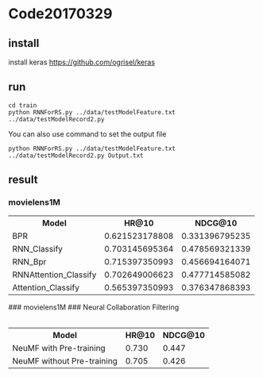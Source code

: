 # Code20170329
## install
install keras https://github.com/ogrisel/keras
## run
```
cd train
python RNNForRS.py ../data/testModelFeature.txt ../data/testModelRecord2.py
```
You can also use command to set the output file
```
python RNNForRS.py ../data/testModelFeature.txt ../data/testModelRecord2.py Output.txt
```
## result
### movielens1M
<div>
    <table border="0">
    <tr> <th>Model</th><th>HR@10</th><th>NDCG@10</th> </tr>
    <tr> <td>BPR</td><td>0.621523178808</td><td>0.331396795235</td> </tr>
    <tr> <td>RNN_Classify</td><td>0.703145695364</td><td>0.478569321339</td> </tr>
    <tr> <td>RNN_Bpr</td><td>0.715397350993</td><td>0.456694164071</td> </tr>
    <tr> <td>RNNAttention_Classify</td><td>0.702649006623</td><td>0.477714585082</td> </tr>
    <tr> <td>Attention_Classify</td><td>0.565397350993</td><td>0.376347868393</td> </tr>
    </table>
</div> 
### movielens1M
### Neural Collaboration Filtering
<div>
    <table border="0">
    <tr> <th>Model</th><th>HR@10</th><th>NDCG@10</th> </tr>
    <tr> <td>NeuMF with Pre-training</td><td>0.730</td><td>0.447</td> </tr>
    <tr> <td>NeuMF without Pre-training</td><td>0.705</td><td>0.426</td> </tr>
    </table>
</div> 
